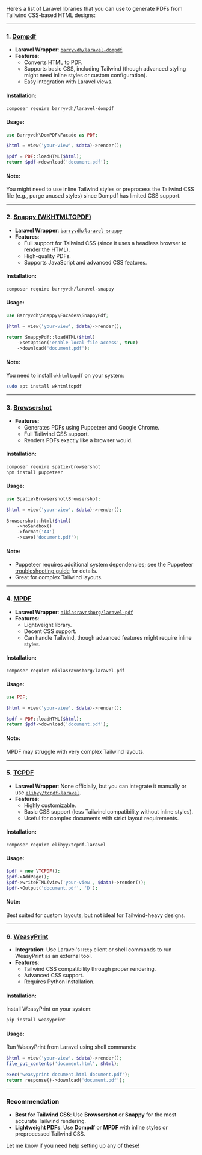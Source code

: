 Here’s a list of Laravel libraries that you can use to generate PDFs from Tailwind CSS-based HTML designs:

---

### **1. [Dompdf](https://github.com/dompdf/dompdf)**  
- **Laravel Wrapper**: [`barryvdh/laravel-dompdf`](https://github.com/barryvdh/laravel-dompdf)  
- **Features**:  
  - Converts HTML to PDF.
  - Supports basic CSS, including Tailwind (though advanced styling might need inline styles or custom configuration).
  - Easy integration with Laravel views.

#### Installation:
```bash
composer require barryvdh/laravel-dompdf
```

#### Usage:
```php
use Barryvdh\DomPDF\Facade as PDF;

$html = view('your-view', $data)->render();

$pdf = PDF::loadHTML($html);
return $pdf->download('document.pdf');
```

#### Note:
You might need to use inline Tailwind styles or preprocess the Tailwind CSS file (e.g., purge unused styles) since Dompdf has limited CSS support.

---

### **2. [Snappy (WKHTMLTOPDF)](https://wkhtmltopdf.org/)**  
- **Laravel Wrapper**: [`barryvdh/laravel-snappy`](https://github.com/barryvdh/laravel-snappy)  
- **Features**:  
  - Full support for Tailwind CSS (since it uses a headless browser to render the HTML).
  - High-quality PDFs.
  - Supports JavaScript and advanced CSS features.

#### Installation:
```bash
composer require barryvdh/laravel-snappy
```

#### Usage:
```php
use Barryvdh\Snappy\Facades\SnappyPdf;

$html = view('your-view', $data)->render();

return SnappyPdf::loadHTML($html)
    ->setOption('enable-local-file-access', true)
    ->download('document.pdf');
```

#### Note:
You need to install `wkhtmltopdf` on your system:
```bash
sudo apt install wkhtmltopdf
```

---

### **3. [Browsershot](https://github.com/spatie/browsershot)**  
- **Features**:  
  - Generates PDFs using Puppeteer and Google Chrome.
  - Full Tailwind CSS support.
  - Renders PDFs exactly like a browser would.

#### Installation:
```bash
composer require spatie/browsershot
npm install puppeteer
```

#### Usage:
```php
use Spatie\Browsershot\Browsershot;

$html = view('your-view', $data)->render();

Browsershot::html($html)
    ->noSandbox()
    ->format('A4')
    ->save('document.pdf');
```

#### Note:
- Puppeteer requires additional system dependencies; see the Puppeteer [troubleshooting guide](https://pptr.dev/troubleshooting) for details.
- Great for complex Tailwind layouts.

---

### **4. [MPDF](https://mpdf.github.io/)**  
- **Laravel Wrapper**: [`niklasravnsborg/laravel-pdf`](https://github.com/niklasravnsborg/laravel-pdf)  
- **Features**:  
  - Lightweight library.
  - Decent CSS support.
  - Can handle Tailwind, though advanced features might require inline styles.

#### Installation:
```bash
composer require niklasravnsborg/laravel-pdf
```

#### Usage:
```php
use PDF;

$html = view('your-view', $data)->render();

$pdf = PDF::loadHTML($html);
return $pdf->download('document.pdf');
```

#### Note:
MPDF may struggle with very complex Tailwind layouts.

---

### **5. [TCPDF](https://tcpdf.org/)**  
- **Laravel Wrapper**: None officially, but you can integrate it manually or use [`elibyy/tcpdf-laravel`](https://github.com/elibyy/tcpdf-laravel).  
- **Features**:  
  - Highly customizable.
  - Basic CSS support (less Tailwind compatibility without inline styles).
  - Useful for complex documents with strict layout requirements.

#### Installation:
```bash
composer require elibyy/tcpdf-laravel
```

#### Usage:
```php
$pdf = new \TCPDF();
$pdf->AddPage();
$pdf->writeHTML(view('your-view', $data)->render());
$pdf->Output('document.pdf', 'D');
```

#### Note:
Best suited for custom layouts, but not ideal for Tailwind-heavy designs.

---

### **6. [WeasyPrint](https://weasyprint.org/)**  
- **Integration**: Use Laravel's `Http` client or shell commands to run WeasyPrint as an external tool.  
- **Features**:  
  - Tailwind CSS compatibility through proper rendering.
  - Advanced CSS support.
  - Requires Python installation.

#### Installation:
Install WeasyPrint on your system:
```bash
pip install weasyprint
```

#### Usage:
Run WeasyPrint from Laravel using shell commands:
```php
$html = view('your-view', $data)->render();
file_put_contents('document.html', $html);

exec('weasyprint document.html document.pdf');
return response()->download('document.pdf');
```

---

### Recommendation
- **Best for Tailwind CSS**: Use **Browsershot** or **Snappy** for the most accurate Tailwind rendering.
- **Lightweight PDFs**: Use **Dompdf** or **MPDF** with inline styles or preprocessed Tailwind CSS. 

Let me know if you need help setting up any of these!
